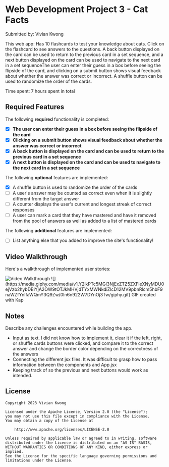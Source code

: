 # Web Development Project 3 - Cat Facts

Submitted by: Vivian Kwong

This web app: Has 10 flashcards to test your knowledge about cats. Click on the flashcard to see answers to the questions. A back button displayed on the card can be used to return to the previous card in a set sequence, and a next button displayed on the card can be used to navigate to the next card in a set sequenceThe user can enter their guess in a box before seeing the flipside of the card, and clicking on a submit button shows visual feedback about whether the answer was correct or incorrect. A shuffle button can be used to randomize the order of the cards.

Time spent: 7 hours spent in total

## Required Features

The following **required** functionality is completed:

- [X] **The user can enter their guess in a box before seeing the flipside of the card**
- [X] **Clicking on a submit button shows visual feedback about whether the answer was correct or incorrect**
- [X] **A back button is displayed on the card and can be used to return to the previous card in a set sequence**
- [X] **A next button is displayed on the card and can be used to navigate to the next card in a set sequence**

The following **optional** features are implemented:

- [X] A shuffle button is used to randomize the order of the cards
- [ ] A user's answer may be counted as correct even when it is slightly different from the target answer
- [ ] A counter displays the user's current and longest streak of correct responses
- [ ] A user can mark a card that they have mastered and have it removed from the pool of answers as well as added to a list of mastered cards

The following **additional** features are implemented:

* [ ] List anything else that you added to improve the site's functionality!

## Video Walkthrough

Here's a walkthrough of implemented user stories:

<img src='https://media.giphy.com/media/v1.Y2lkPTc5MGI3NjExZTZ5ZXFieXNyMDU0ejVzb2hybDBiYjA2OW9tOTJkMHVjdTYxMWNkdiZlcD12MV9pbnRlcm5hbF9naWZfYnlfaWQmY3Q9Zw/0In6n922W7DYnOj3Tw/giphy.gif' title='Video Walkthrough' width='' alt='Video Walkthrough' />
![](https://media.giphy.com/media/v1.Y2lkPTc5MGI3NjExZTZ5ZXFieXNyMDU0ejVzb2hybDBiYjA2OW9tOTJkMHVjdTYxMWNkdiZlcD12MV9pbnRlcm5hbF9naWZfYnlfaWQmY3Q9Zw/0In6n922W7DYnOj3Tw/giphy.gif)
<!-- Replace this with whatever GIF tool you used! -->
GIF created with Kap  
<!-- Recommended tools:
[Kap](https://getkap.co/) for macOS
[ScreenToGif](https://www.screentogif.com/) for Windows
[peek](https://github.com/phw/peek) for Linux. -->

## Notes

Describe any challenges encountered while building the app.
- Input as text. I did not know how to implement it, clear it if the left, right, or shuffle cards buttons were clicked, and compare it to the correct answer and change the border color depending on the correctness of the answers
- Connecting the different jsx files. It was difficult to grasp how to pass information between the components and App.jsx
- Keeping track of so the previous and next buttons would work as intended.

## License

    Copyright 2023 Vivian Kwong

    Licensed under the Apache License, Version 2.0 (the "License");
    you may not use this file except in compliance with the License.
    You may obtain a copy of the License at

        http://www.apache.org/licenses/LICENSE-2.0

    Unless required by applicable law or agreed to in writing, software
    distributed under the License is distributed on an "AS IS" BASIS,
    WITHOUT WARRANTIES OR CONDITIONS OF ANY KIND, either express or implied.
    See the License for the specific language governing permissions and
    limitations under the License.

